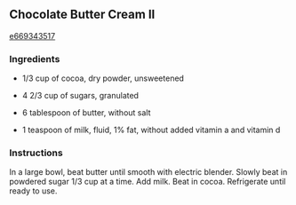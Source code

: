 ## Chocolate Butter Cream II

[e669343517](http://allrecipes.com/recipe/chocolate-butter-cream-ii/)

### Ingredients

 - 1/3 cup of cocoa, dry powder, unsweetened

 - 4 2/3 cup of sugars, granulated

 - 6 tablespoon of butter, without salt

 - 1 teaspoon of milk, fluid, 1% fat, without added vitamin a and vitamin d

### Instructions

In a large bowl, beat butter until smooth with electric blender. Slowly beat in powdered sugar 1/3 cup at a time. Add milk. Beat in cocoa. Refrigerate until ready to use.